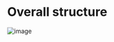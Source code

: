 # Overall structure
![image](https://user-images.githubusercontent.com/12128784/80320940-6583fa80-8854-11ea-99bc-2414478220c4.png)
